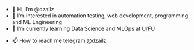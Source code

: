 - 👋 Hi, I’m @dzailz 
- 👀 I’m interested in automation testing, web development, programming and ML Engineering
- 🌱 I’m currently learning Data Science and MLOps at [UrFU](https://urfu.ru/en/)
<!---
- 💞️ I’m glad to collaborate on any data science projects
---> 
- 📫 How to reach me telegram @dzailz

<!---
dzailz/dzailz is a ✨ special ✨ repository because its `README.md` (this file) appears on your GitHub profile.
You can click the Preview link to take a look at your changes.
--->
